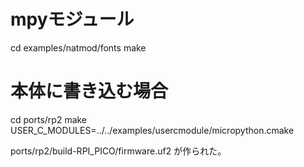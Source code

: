 # mpyモジュール

cd examples/natmod/fonts
make

# 本体に書き込む場合

cd ports/rp2
make USER_C_MODULES=../../examples/usercmodule/micropython.cmake

ports/rp2/build-RPI_PICO/firmware.uf2 が作られた。

